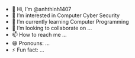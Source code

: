 - 👋 Hi, I’m @anhthinh1407
- 👀 I’m interested in Computer Cyber Security
- 🌱 I’m currently learning Computer Programming
- 💞️ I’m looking to collaborate on ...
- 📫 How to reach me ...
- 😄 Pronouns: ...
- ⚡ Fun fact: ...

<!---
anhthinh1407/anhthinh1407 is a ✨ special ✨ repository because its `README.md` (this file) appears on your GitHub profile.
You can click the Preview link to take a look at your changes.
--->
